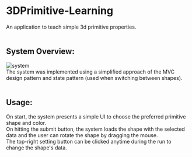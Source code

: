 # 3DPrimitive-Learning
 An application to teach simple 3d primitive properties.  
 <br/>
 ## System Overview:  
   
   ![system](https://user-images.githubusercontent.com/52839918/149686146-d0c11d50-158a-4638-94ac-d0cc2e84eaed.png)
  <br/>
   The system was implemented using a simplified approach of the MVC design pattern and state pattern (used when switching between shapes).  
   <br/>
 ## Usage:
 
   On start, the system presents a simple UI to choose the preferred primitive shape and color.  
   On hitting the submit button, the system loads the shape with the selected data and the user can rotate the shape by dragging the mouse.  
   The top-right setting button can be clicked anytime during the run to change the shape's data.  
